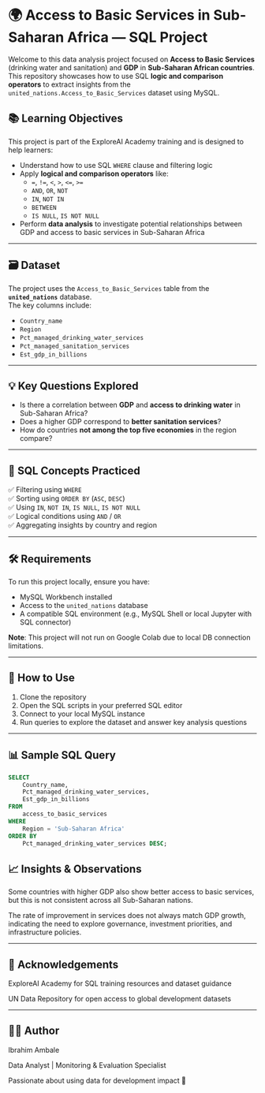 # 🌍 Access to Basic Services in Sub-Saharan Africa — SQL Project

Welcome to this data analysis project focused on **Access to Basic Services** (drinking water and sanitation) and **GDP** in **Sub-Saharan African countries**. This repository showcases how to use SQL **logic and comparison operators** to extract insights from the `united_nations.Access_to_Basic_Services` dataset using MySQL.

## 📚 Learning Objectives

This project is part of the ExploreAI Academy training and is designed to help learners:

- Understand how to use SQL `WHERE` clause and filtering logic
- Apply **logical and comparison operators** like:
  - `=`, `!=`, `<`, `>`, `<=`, `>=`
  - `AND`, `OR`, `NOT`
  - `IN`, `NOT IN`
  - `BETWEEN`
  - `IS NULL`, `IS NOT NULL`
- Perform **data analysis** to investigate potential relationships between GDP and access to basic services in Sub-Saharan Africa

---

## 🗃️ Dataset

The project uses the `Access_to_Basic_Services` table from the **`united_nations`** database.  
The key columns include:

- `Country_name`
- `Region`
- `Pct_managed_drinking_water_services`
- `Pct_managed_sanitation_services`
- `Est_gdp_in_billions`

---

## 💡 Key Questions Explored

- Is there a correlation between **GDP** and **access to drinking water** in Sub-Saharan Africa?
- Does a higher GDP correspond to **better sanitation services**?
- How do countries **not among the top five economies** in the region compare?

---

## 🧪 SQL Concepts Practiced

✅ Filtering using `WHERE`  
✅ Sorting using `ORDER BY` (`ASC`, `DESC`)  
✅ Using `IN`, `NOT IN`, `IS NULL`, `IS NOT NULL`  
✅ Logical conditions using `AND` / `OR`  
✅ Aggregating insights by country and region

---

## 🛠️ Requirements

To run this project locally, ensure you have:

- MySQL Workbench installed
- Access to the `united_nations` database
- A compatible SQL environment (e.g., MySQL Shell or local Jupyter with SQL connector)

**Note**: This project will not run on Google Colab due to local DB connection limitations.

---

## 🚀 How to Use

1. Clone the repository  
2. Open the SQL scripts in your preferred SQL editor  
3. Connect to your local MySQL instance  
4. Run queries to explore the dataset and answer key analysis questions

---

## 📊 Sample SQL Query

```sql
SELECT
    Country_name,
    Pct_managed_drinking_water_services,
    Est_gdp_in_billions
FROM
    access_to_basic_services
WHERE
    Region = 'Sub-Saharan Africa'
ORDER BY
    Pct_managed_drinking_water_services DESC;

```
## 📈 Insights & Observations
Some countries with higher GDP also show better access to basic services, but this is not consistent across all Sub-Saharan nations.

The rate of improvement in services does not always match GDP growth, indicating the need to explore governance, investment priorities, and infrastructure policies.

---

## 🙌 Acknowledgements
ExploreAI Academy for SQL training resources and dataset guidance

UN Data Repository for open access to global development datasets

---

## 🧑‍💻 Author
Ibrahim Ambale

Data Analyst | Monitoring & Evaluation Specialist

Passionate about using data for development impact 🌱
